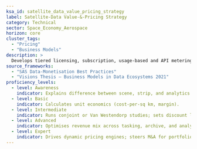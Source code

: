 ```yaml
---
ksa_id: satellite_data_value_pricing_strategy
label: Satellite-Data Value-&-Pricing Strategy
category: Technical
sector: Space_Economy_Aerospace
horizon: core
cluster_tags:
  - "Pricing"
  - "Business Models"
description: >
  Develops tiered licensing, subscription, usage-based and API metering models; applies willingness-to-pay analytics and SaaS metrics (CAC, LTV) to satellite imagery, RF, and IoT constellations.
source_frameworks:
  - "SAS Data-Monetisation Best Practices"
  - "Visions Thesis – Business Models in Data Ecosystems 2021"
proficiency_levels:
  - level: Awareness
    indicator: Explains difference between scene, strip, and analytics pricing.
  - level: Basic
    indicator: Calculates unit economics (cost-per-sq km, margin).
  - level: Intermediate
    indicator: Runs conjoint or Van Westendorp studies; sets discount ladders.
  - level: Advanced
    indicator: Optimises revenue mix across tasking, archive, and analytics APIs.
  - level: Expert
    indicator: Drives dynamic pricing engines; steers M&A for portfolio synergies.
---
```

